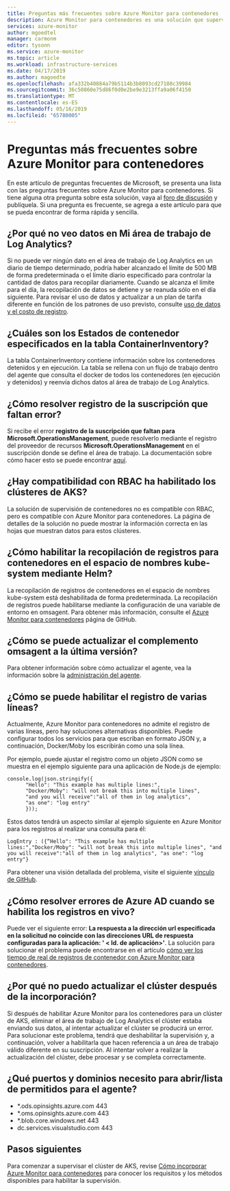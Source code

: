 ```yaml
---
title: Preguntas más frecuentes sobre Azure Monitor para contenedores | Microsoft Docs
description: Azure Monitor para contenedores es una solución que supervisa el estado de los clústeres de AKS y Container Instances en Azure. En este artículo se responden preguntas comunes.
services: azure-monitor
author: mgoedtel
manager: carmonm
editor: tysonn
ms.service: azure-monitor
ms.topic: article
ms.workload: infrastructure-services
ms.date: 04/17/2019
ms.author: magoedte
ms.openlocfilehash: afa332b40884a79b5114b3b8093cd27108c39984
ms.sourcegitcommit: 36c50860e75d86f0d0e2be9e3213ffa9a06f4150
ms.translationtype: MT
ms.contentlocale: es-ES
ms.lasthandoff: 05/16/2019
ms.locfileid: "65780005"
---
```

# <a name="azure-monitor-for-containers-frequently-asked-questions"></a>Preguntas más frecuentes sobre Azure Monitor para contenedores

En este artículo de preguntas frecuentes de Microsoft, se presenta una lista con las preguntas frecuentes sobre Azure Monitor para contenedores. Si tiene alguna otra pregunta sobre esta solución, vaya al [foro de discusión](https://feedback.azure.com/forums/34192--general-feedback) y publíquela. Si una pregunta es frecuente, se agrega a este artículo para que se pueda encontrar de forma rápida y sencilla.

## <a name="why-dont-i-see-data-in-my-log-analytics-workspace"></a>¿Por qué no veo datos en Mi área de trabajo de Log Analytics?

Si no puede ver ningún dato en el área de trabajo de Log Analytics en un diario de tiempo determinado, podría haber alcanzado el límite de 500 MB de forma predeterminada o el límite diario especificado para controlar la cantidad de datos para recopilar diariamente. Cuando se alcanza el límite para el día, la recopilación de datos se detiene y se reanuda sólo en el día siguiente. Para revisar el uso de datos y actualizar a un plan de tarifa diferente en función de los patrones de uso previsto, consulte [uso de datos y el costo de registro](../platform/manage-cost-storage.md). 

## <a name="what-are-the-container-states-specified-in-the-containerinventory-table"></a>¿Cuáles son los Estados de contenedor especificados en la tabla ContainerInventory?

La tabla ContainerInventory contiene información sobre los contenedores detenidos y en ejecución. La tabla se rellena con un flujo de trabajo dentro del agente que consulta el docker de todos los contenedores (en ejecución y detenidos) y reenvía dichos datos al área de trabajo de Log Analytics.
 
## <a name="how-do-i-resolve-missing-subscription-registration-error"></a>¿Cómo resolver **registro de la suscripción que faltan** error?

Si recibe el error **registro de la suscripción que faltan para Microsoft.OperationsManagement**, puede resolverlo mediante el registro del proveedor de recursos **Microsoft.OperationsManagement** en el suscripción donde se define el área de trabajo. La documentación sobre cómo hacer esto se puede encontrar [aquí](../../azure-resource-manager/resource-manager-register-provider-errors.md).

## <a name="is-there-support-for-rbac-enabled-aks-clusters"></a>¿Hay compatibilidad con RBAC ha habilitado los clústeres de AKS?

La solución de supervisión de contenedores no es compatible con RBAC, pero es compatible con Azure Monitor para contenedores. La página de detalles de la solución no puede mostrar la información correcta en las hojas que muestran datos para estos clústeres.

## <a name="how-do-i-enable-log-collection-for-containers-in-the-kube-system-namespace-through-helm"></a>¿Cómo habilitar la recopilación de registros para contenedores en el espacio de nombres kube-system mediante Helm?

La recopilación de registros de contenedores en el espacio de nombres kube-system está deshabilitada de forma predeterminada. La recopilación de registros puede habilitarse mediante la configuración de una variable de entorno en omsagent. Para obtener más información, consulte el [Azure Monitor para contenedores](https://github.com/helm/charts/tree/master/incubator/azuremonitor-containers) página de GitHub. 

## <a name="how-do-i-update-the-omsagent-to-the-latest-released-version"></a>¿Cómo se puede actualizar el complemento omsagent a la última versión?

Para obtener información sobre cómo actualizar el agente, vea la información sobre la [administración del agente](container-insights-manage-agent.md).

## <a name="how-do-i-enable-multi-line-logging"></a>¿Cómo se puede habilitar el registro de varias líneas?

Actualmente, Azure Monitor para contenedores no admite el registro de varias líneas, pero hay soluciones alternativas disponibles. Puede configurar todos los servicios para que escriban en formato JSON y, a continuación, Docker/Moby los escribirán como una sola línea.

Por ejemplo, puede ajustar el registro como un objeto JSON como se muestra en el ejemplo siguiente para una aplicación de Node.js de ejemplo:

```
console.log(json.stringify({ 
      "Hello": "This example has multiple lines:",
      "Docker/Moby": "will not break this into multiple lines",
      "and you will receive":"all of them in log analytics",
      "as one": "log entry"
      }));
```

Estos datos tendrá un aspecto similar al ejemplo siguiente en Azure Monitor para los registros al realizar una consulta para él:

```
LogEntry : ({“Hello": "This example has multiple lines:","Docker/Moby": "will not break this into multiple lines", "and you will receive":"all of them in log analytics", "as one": "log entry"}

```

Para obtener una visión detallada del problema, visite el siguiente [vínculo de GitHub](https://github.com/moby/moby/issues/22920).

## <a name="how-do-i-resolve-azure-ad-errors-when-i-enable-live-logs"></a>¿Cómo resolver errores de Azure AD cuando se habilita los registros en vivo? 

Puede ver el siguiente error: **La respuesta a la dirección url especificada en la solicitud no coincide con las direcciones URL de respuesta configuradas para la aplicación: ' < Id. de aplicación\>'**. La solución para solucionar el problema puede encontrarse en el artículo [cómo ver los tiempo de real de registros de contenedor con Azure Monitor para contenedores](container-insights-live-logs.md#configure-aks-with-azure-active-directory). 

## <a name="why-cant-i-upgrade-cluster-after-onboarding"></a>¿Por qué no puedo actualizar el clúster después de la incorporación?

Si después de habilitar Azure Monitor para los contenedores para un clúster de AKS, eliminar el área de trabajo de Log Analytics el clúster estaba enviando sus datos, al intentar actualizar el clúster se producirá un error. Para solucionar este problema, tendrá que deshabilitar la supervisión y, a continuación, volver a habilitarla que hacen referencia a un área de trabajo válido diferente en su suscripción. Al intentar volver a realizar la actualización del clúster, debe procesar y se completa correctamente.  

## <a name="which-ports-and-domains-do-i-need-to-openwhitelist-for-the-agent"></a>¿Qué puertos y dominios necesito para abrir/lista de permitidos para el agente?
- *.ods.opinsights.azure.com   443
- *.oms.opinsights.azure.com   443
- *.blob.core.windows.net      443
- dc.services.visualstudio.com 443

## <a name="next-steps"></a>Pasos siguientes

Para comenzar a supervisar el clúster de AKS, revise [Cómo incorporar Azure Monitor para contenedores](container-insights-onboard.md) para conocer los requisitos y los métodos disponibles para habilitar la supervisión. 
